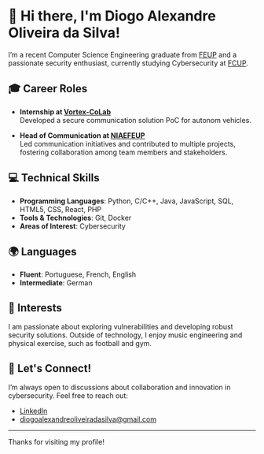 # 👋 Hi there, I'm Diogo Alexandre Oliveira da Silva!

I’m a recent Computer Science Engineering graduate from [FEUP](https://sigarra.up.pt/feup/pt/web_page.inicial) and a passionate security enthusiast, currently studying Cybersecurity at [FCUP](https://www.up.pt/fcup/pt/).

## 🎓 Career Roles

- **Internship at [Vortex-CoLab](https://www.vortex-colab.com/)**  
  Developed a secure communication solution PoC for autonom vehicles.

- **Head of Communication at [NIAEFEUP](https://ni.fe.up.pt/)**  
  Led communication initiatives and contributed to multiple projects, fostering collaboration among team members and stakeholders.

## 💻 Technical Skills

- **Programming Languages**: Python, C/C++, Java, JavaScript, SQL, HTML5, CSS, React, PHP
- **Tools & Technologies**: Git, Docker
- **Areas of Interest**: Cybersecurity

## 🌍 Languages

- **Fluent**: Portuguese, French, English
- **Intermediate**: German

## 🎯 Interests

I am passionate about exploring vulnerabilities and developing robust security solutions. Outside of technology, I enjoy music engineering and physical exercise, such as football and gym.

## 🤝 Let's Connect!

I’m always open to discussions about collaboration and innovation in cybersecurity. Feel free to reach out:

- [LinkedIn](https://www.linkedin.com/in/diogoalexandreoliveiradasilva/)
- diogoalexandreoliveiradasilva@gmail.com

---

Thanks for visiting my profile!
